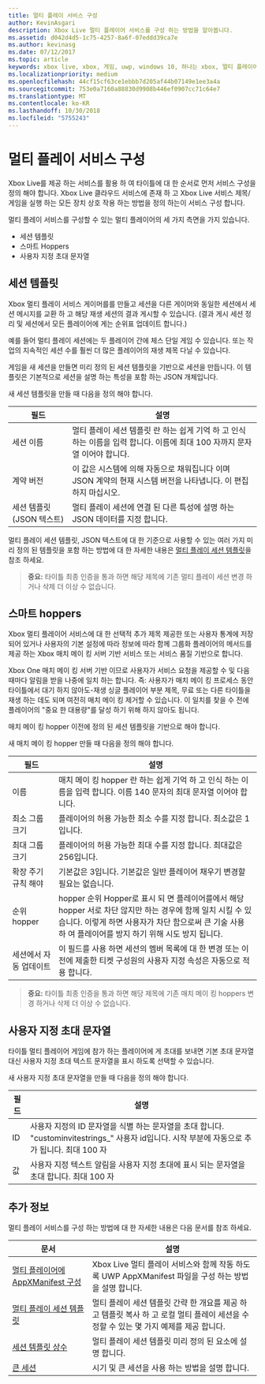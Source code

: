 ```yaml
---
title: 멀티 플레이 서비스 구성
author: KevinAsgari
description: Xbox Live 멀티 플레이어 서비스를 구성 하는 방법을 알아봅니다.
ms.assetid: d042d4d5-1c75-4257-8a6f-07eddd39ca7e
ms.author: kevinasg
ms.date: 07/12/2017
ms.topic: article
keywords: xbox live, xbox, 게임, uwp, windows 10, 하나는 xbox, 멀티 플레이어, 서비스 구성, 세션 템플릿, 사용자 지정 초대 문자열, 스마트 hopper
ms.localizationpriority: medium
ms.openlocfilehash: 44cf15cf63ce1ebbb7d205af44b07149e1ee3a4a
ms.sourcegitcommit: 753e0a7160a88830d9908b446ef0907cc71c64e7
ms.translationtype: MT
ms.contentlocale: ko-KR
ms.lasthandoff: 10/30/2018
ms.locfileid: "5755243"
---
```

# <a name="multiplayer-service-configuration"></a>멀티 플레이 서비스 구성
Xbox Live를 제공 하는 서비스를 활용 하 여 타이틀에 대 한 순서로 먼저 서비스 구성을 정의 해야 합니다. Xbox Live 클라우드 서비스에 존재 하 고 Xbox Live 서비스 제목/게임을 실행 하는 모든 장치 상호 작용 하는 방법을 정의 하는이 서비스 구성 합니다.

멀티 플레이 서비스를 구성할 수 있는 멀티 플레이어의 세 가지 측면을 가지 있습니다.
* 세션 템플릿
* 스마트 Hoppers
* 사용자 지정 초대 문자열

## <a name="session-templates"></a>세션 템플릿
Xbox 멀티 플레이 서비스 게이머를를 만들고 세션을 다른 게이머와 동일한 세션에서 세션 메시지를 교환 하 고 해당 재생 세션의 결과 게시할 수 있습니다. (결과 게시 세션 정리 및 세션에서 모든 플레이어에 게는 순위표 업데이트 합니다.)

예를 들어 멀티 플레이 세션에는 두 플레이어 간에 체스 단일 게임 수 있습니다. 또는 작업의 지속적인 세션 수를 훨씬 더 많은 플레이어의 재생 제목 다닐 수 있습니다.

게임을 새 세션을 만들면 미리 정의 된 세션 템플릿을 기반으로 세션을 만듭니다. 이 템플릿은 기본적으로 세션을 설명 하는 특성을 포함 하는 JSON 개체입니다.

새 세션 템플릿을 만들 때 다음을 정의 해야 합니다.

| 필드 | 설명 |
| --- | --- |
| 세션 이름 | 멀티 플레이 세션 템플릿 란 하는 쉽게 기억 하 고 인식 하는 이름을 입력 합니다. 이름에 최대 100 자까지 문자열 이어야 합니다. |
| 계약 버전 | 이 값은 시스템에 의해 자동으로 채워집니다 이며 JSON 계약의 현재 시스템 버전을 나타냅니다. 이 편집 하지 마십시오. |
| 세션 템플릿 (JSON 텍스트) | 멀티 플레이 세션에 연결 된 다른 특성에 설명 하는 JSON 데이터를 지정 합니다. |

멀티 플레이 세션 템플릿, JSON 텍스트에 대 한 기준으로 사용할 수 있는 여러 가지 미리 정의 된 템플릿을 포함 하는 방법에 대 한 자세한 내용은 [멀티 플레이 세션 템플릿](session-templates.md)을 참조 하세요.

> **중요:** 타이틀 최종 인증을 통과 하면 해당 제목에 기존 멀티 플레이 세션 변경 하거나 삭제 더 이상 수 없습니다.

## <a name="smartmatch-hoppers"></a>스마트 hoppers

Xbox 멀티 플레이어 서비스에 대 한 선택적 추가 제목 제공한 또는 사용자 통계에 저장 되어 있거나 사용자의 기본 설정에 따라 정보에 따라 함께 그룹화 플레이어의 메서드를 제공 하는 Xbox 매치 메이 킹 서버 기반 서비스 또는 서비스 품질 기반으로 합니다.

Xbox One 매치 메이 킹 서버 기반 이므로 사용자가 서비스 요청을 제공할 수 및 다음 때마다 알림을 받을 나중에 일치 하는 합니다. 즉: 사용자가 매치 메이 킹 프로세스 동안 타이틀에서 대기 하지 않아도-재생 싱글 플레이어 부분 제목, 무료 또는 다른 타이틀을 재생 하는 데도 되며 여전히 매치 메이 킹 제거할 수 있습니다. 이 일치를 찾을 수 전에 플레이어의 "중요 한 대용량"를 달성 하기 위해 하지 않아도 됩니다.

매치 메이 킹 hopper 이전에 정의 된 세션 템플릿을 기반으로 해야 합니다.

새 매치 메이 킹 hopper 만들 때 다음을 정의 해야 합니다.

| 필드 | 설명 |
|---|---|
|이름| 매치 메이 킹 hopper 란 하는 쉽게 기억 하 고 인식 하는 이름을 입력 합니다. 이름 140 문자의 최대 문자열 이어야 합니다. |
| 최소 그룹 크기 | 플레이어의 허용 가능한 최소 수를 지정 합니다. 최소값은 1입니다. |
| 최대 그룹 크기 | 플레이어의 허용 가능한 최대 수를 지정 합니다. 최대값은 256입니다. |
| 확장 주기 규칙 해야 | 기본값은 3입니다. 기본값은 일반 플레이어 채우기 변경할 필요는 없습니다. |
| 순위 hopper | hopper 순위 Hopper로 표시 되 면 플레이어를에서 해당 hopper 서로 차단 않지만 하는 경우에 함께 일치 시킬 수 있습니다. 이렇게 하면 사용자가 차단 함으로써 큰 기술 사용 하 여 플레이어를 방지 하기 위해 시도 방지 됩니다. |
| 세션에서 자동 업데이트 | 이 필드를 사용 하면 세션의 멤버 목록에 대 한 변경 또는 이전에 제출한 티켓 구성원의 사용자 지정 속성은 자동으로 적용 합니다. |

> **중요:** 타이틀 최종 인증을 통과 하면 해당 제목에 기존 매치 메이 킹 hoppers 변경 하거나 삭제 더 이상 수 없습니다.

## <a name="custom-invite-strings"></a>사용자 지정 초대 문자열
타이틀 멀티 플레이어 게임에 참가 하는 플레이어에 게 초대를 보내면 기본 초대 문자열 대신 사용자 지정 초대 텍스트 문자열을 표시 하도록 선택할 수 있습니다.

새 사용자 지정 초대 문자열을 만들 때 다음을 정의 해야 합니다.

| 필드 | 설명 |
|---|---|
| ID | 사용자 지정의 ID 문자열을 식별 하는 문자열을 초대 합니다. "custominvitestrings_" 사용자 id입니다. 시작 부분에 자동으로 추가 됩니다. 최대 100 자 |
| 값 | 사용자 지정 텍스트 알림을 사용자 지정 초대에 표시 되는 문자열을 초대 합니다. 최대 100 자 |

## <a name="additional-information"></a>추가 정보

멀티 플레이 서비스를 구성 하는 방법에 대 한 자세한 내용은 다음 문서를 참조 하세요.

**문서** | **설명**
--- | ---
[멀티 플레이어에 AppXManifest 구성](configure-your-appxmanifest-for-multiplayer.md) | Xbox Live 멀티 플레이 서비스와 함께 작동 하도록 UWP AppXManifest 파일을 구성 하는 방법을 설명 합니다.
[멀티 플레이 세션 템플릿](session-templates.md) | 멀티 플레이 세션 템플릿 간략 한 개요를 제공 하 고 템플릿 복사 하 고 로컬 멀티 플레이 세션을 수정할 수 있는 몇 가지 예제를 제공 합니다.
[세션 템플릿 상수](session-template-constants.md) | 멀티 플레이 세션 템플릿 미리 정의 된 요소에 설명 합니다.
[큰 세션](large-sessions.md) | 시기 및 큰 세션을 사용 하는 방법을 설명 합니다.
